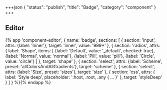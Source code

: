 +++json
{
  "status": "publish",
  "title": "Badge",
  "category": "component"
}
+++

## Editor

{%
  app 'component-editor', {
    name: 'badge',
    sections: [
      {
        section: 'input',
        attrs: {label: 'Inner'},
        target: 'inner',
        value: '999+'
      },
      {
        section: 'radios',
        attrs: {
          label: 'Shape',
          items: [
            {label: 'Default', value: '_default', checked: true},
            {label: 'Normal', value: 'normal'},
            {label: 'Pill', value: 'pill'},
            {label: 'Circle', value: 'circle'}
          ]
        },
        target: 'shape'
      },
      {
        section: 'select',
        attrs: {label: 'Scheme', preset: 'allColorsAndAllGradients'},
        target: 'scheme'
      },
      {
        section: 'select',
        attrs: {label: 'Size', preset: 'sizes'},
        target: 'size'
      },
      {
        section: 'css',
        attrs: {
          label: 'Style deep',
          placeholder: ':host, .root, .any { ... }'
        },
        target: 'styleDeep'
      }
    ]
  }
%}{% endapp %}

